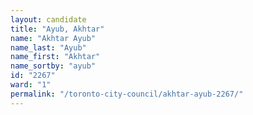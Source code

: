 ```yaml
---
layout: candidate
title: "Ayub, Akhtar"
name: "Akhtar Ayub"
name_last: "Ayub"
name_first: "Akhtar"
name_sortby: "ayub"
id: "2267"
ward: "1"
permalink: "/toronto-city-council/akhtar-ayub-2267/"
---
```

